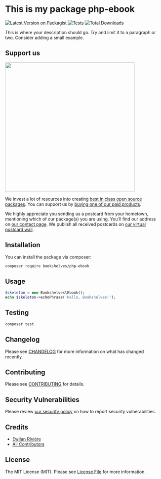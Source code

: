 # This is my package php-ebook

[![Latest Version on Packagist](https://img.shields.io/packagist/v/bookshelves/php-ebook.svg?style=flat-square)](https://packagist.org/packages/bookshelves/php-ebook)
[![Tests](https://img.shields.io/github/actions/workflow/status/bookshelves/php-ebook/run-tests.yml?branch=main&label=tests&style=flat-square)](https://github.com/bookshelves/php-ebook/actions/workflows/run-tests.yml)
[![Total Downloads](https://img.shields.io/packagist/dt/bookshelves/php-ebook.svg?style=flat-square)](https://packagist.org/packages/bookshelves/php-ebook)

This is where your description should go. Try and limit it to a paragraph or two. Consider adding a small example.

## Support us

[<img src="https://github-ads.s3.eu-central-1.amazonaws.com/php-ebook.jpg?t=1" width="419px" />](https://spatie.be/github-ad-click/php-ebook)

We invest a lot of resources into creating [best in class open source packages](https://spatie.be/open-source). You can support us by [buying one of our paid products](https://spatie.be/open-source/support-us).

We highly appreciate you sending us a postcard from your hometown, mentioning which of our package(s) you are using. You'll find our address on [our contact page](https://spatie.be/about-us). We publish all received postcards on [our virtual postcard wall](https://spatie.be/open-source/postcards).

## Installation

You can install the package via composer:

```bash
composer require bookshelves/php-ebook
```

## Usage

```php
$skeleton = new Bookshelves\Ebook();
echo $skeleton->echoPhrase('Hello, Bookshelves!');
```

## Testing

```bash
composer test
```

## Changelog

Please see [CHANGELOG](CHANGELOG.md) for more information on what has changed recently.

## Contributing

Please see [CONTRIBUTING](https://github.com/spatie/.github/blob/main/CONTRIBUTING.md) for details.

## Security Vulnerabilities

Please review [our security policy](../../security/policy) on how to report security vulnerabilities.

## Credits

- [Ewilan Rivière](https://github.com/bookshelves)
- [All Contributors](../../contributors)

## License

The MIT License (MIT). Please see [License File](LICENSE.md) for more information.
